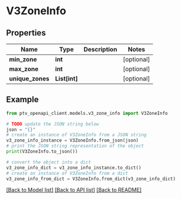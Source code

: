# V3ZoneInfo


## Properties

Name | Type | Description | Notes
------------ | ------------- | ------------- | -------------
**min_zone** | **int** |  | [optional] 
**max_zone** | **int** |  | [optional] 
**unique_zones** | **List[int]** |  | [optional] 

## Example

```python
from ptv_openapi_client.models.v3_zone_info import V3ZoneInfo

# TODO update the JSON string below
json = "{}"
# create an instance of V3ZoneInfo from a JSON string
v3_zone_info_instance = V3ZoneInfo.from_json(json)
# print the JSON string representation of the object
print(V3ZoneInfo.to_json())

# convert the object into a dict
v3_zone_info_dict = v3_zone_info_instance.to_dict()
# create an instance of V3ZoneInfo from a dict
v3_zone_info_from_dict = V3ZoneInfo.from_dict(v3_zone_info_dict)
```
[[Back to Model list]](../README.md#documentation-for-models) [[Back to API list]](../README.md#documentation-for-api-endpoints) [[Back to README]](../README.md)


